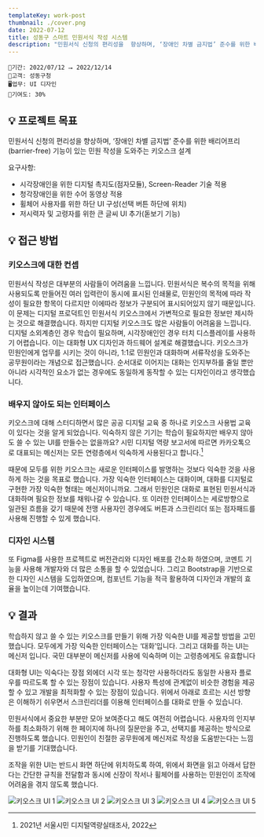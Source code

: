 ```yaml
---
templateKey: work-post
thumbnail: ./cover.png
date: 2022-07-12
title: 성동구 스마트 민원서식 작성 시스템
description: "민원서식 신청의 편리성을  향상하며, ‘장애인 차별 금지법’ 준수를 위한 배리어프리(barrier-free) 기능이 있는 민원 작성을 도와주는 키오스크 설계"
---
```

```
📅기간: 2022/07/12 ⭢ 2022/12/14
🤝고객: 성동구청
🖥️업무: UI 디자인
🎯기여도: 30%
```

## 💡 프로젝트 목표
민원서식 신청의 편리성을  향상하며, ‘장애인 차별 금지법’ 준수를 위한 배리어프리(barrier-free) 기능이 있는 민원 작성을 도와주는 키오스크 설계

요구사항:
- 시각장애인을 위한 디지털 촉지도(점자모듈), Screen-Reader 기술 적용
- 청각장애인을 위한 수어 동영상 적용
- 휠체어 사용자를 위한 하단 UI 구성(선택 버튼 하단에 위치)
- 저시력자 및 고령자를 위한 큰 글씨 UI 추가(돋보기 기능)

## 💡 접근 방법
### 키오스크에 대한 컨셉
민원서식 작성은 대부분의 사람들이 어려움을 느낍니다. 민원서식은 복수의 목적을 위해 사용되도록 만들어진 여러 입력란이 동시에 표시된 인쇄물로, 민원인의 목적에 따라 작성이 필요한 항목이 다르지만 이에따라 정보가 구분되어 표시되어있지 않기 때문입니다. 이 문제는 디지털 프로덕트인 민원서식 키오스크에서 가변적으로 필요한 정보만 제시하는 것으로 해결했습니다. 하지만 디지털 키오스크도 많은 사람들이 어려움을 느낍니다. 디지털 소외계층인 경우 학습이 필요하며, 시각장애인인 경우 터치 디스플레이를 사용하기 어렵습니다. 이는 대화형 UX 디자인과 하드웨어 설계로 해결했습니다. 키오스크가 민원인에게 업무를 시키는 것이 아니라, 1:1로 민원인과 대화하며 서류작성을 도와주는 공무원이라는 개념으로 접근했습니다. 순서대로 이어지는 대화는 인지부하를 줄일 뿐만 아니라 시각적인 요소가 없는 경우에도 동일하게 동작할 수 있는 디자인이라고 생각했습니다. 

### 배우지 않아도 되는 인터페이스
키오스크에 대해 스터디하면서 많은 공공 디지털 교육 중 하나로 키오스크 사용법 교육이 있다는 것을 알게 되었습니다. 익숙하지 않은 기기는 학습이 필요하지만 배우지 않아도 쓸 수 있는 UI를 만들수는 없을까요? 시민 디지털 역량 보고서에 따르면 카카오톡으로 대표되는 메신저는 모든 연령층에서 익숙하게 사용된다고 합니다.[^1]
[^1]: 2021년 서울시민 디지털역량실태조사, 2022

때문에 모두를 위한 키오스크는 새로운 인터페이스를 발명하는 것보다 익숙한 것을 사용하게 하는 것을 목표로 했습니다. 가장 익숙한 인터페이스는 대화이며, 대화를 디지털로 구현한 가장 익숙한 형태는 메신저이니까요. 그래서 민원인은 대화로 표현된 민원서식과 대화하며 필요한 정보를 채워나갈 수 있습니다. 또 이러한 인터페이스는 세로방향으로 일관된 흐름을 갖기 때문에 전맹 사용자인 경우에도 버튼과 스크린리더 또는 점자패드를 사용해 진행할 수 있게 했습니다.

### 디자인 시스템
또 Figma를 사용한 프로젝트로 버전관리와 디자인 배포를 간소화 하였으며, 코멘트 기능을 사용해 개발자와 더 많은 소통을 할 수 있었습니다. 그리고 Bootstrap을 기반으로 한 디자인 시스템을 도입하였으며, 컴포넌트 기능을 적극 활용하여 디자인과 개발의 효율을 높이는데 기여했습니다.

## 💡 결과
학습하지 않고 쓸 수 있는 키오스크를 만들기 위해 가장 익숙한 UI를 제공할 방법을 고민했습니다. 모두에게 가장 익숙한 인터페이스는 ‘대화’입니다. 그리고 대화를 하는 UI는 메신저 입니다. 국민 대부분이 메신저를 사용에 익숙하며 이는 고령층에게도 유효합니다 

대화형 UI는 익숙다는 장점 외에더 시각 또는 청각만 사용하더라도 동일한 사용자 플로우를 따르도록 할 수 있는 장점이 있습니다. 사용자 특성에 관계없이 비슷한 경험을 제공할 수 있고 개발을 최적화할 수 있는 장점이 있습니다. 위에서 아래로 흐르는 시선 방향은 이해하기 쉬우면서 스크린리더를 이용해 인터페이스를 대화로 만들 수 있습니다.

민원서식에서 중요한 부분만 모아 보여준다고 해도 여전히 어렵습니다. 사용자의 인지부하를 최소화하기 위해 한 페이지에 하나의 질문만을 주고, 선택지를 제공하는 방식으로 진행하도록 했습니다. 민원인이 친절한 공무원에게 메신저로 작성을 도움받는다는 느낌을 받기를 기대했습니다.

조작을 위한 UI는 반드시 화면 하단에 위치하도록 하여, 위에서 화면을 읽고 아래서 답한다는 간단한 규칙을 전달함과 동시에 신장이 작서나 휠체어를 사용하는 민원인이 조작에 어려움을 겪지 않도록 했습니다.

![키오스크 UI 1](./Accessible-Kiosk-001.jpg)
![키오스크 UI 2](./Accessible-Kiosk-002.jpg)
![키오스크 UI 3](./Accessible-Kiosk-003.png)
![키오스크 UI 4](./Accessible-Kiosk-004.png)
![키오스크 UI 5](./Accessible-Kiosk-005.png)